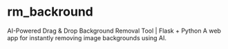 # rm_backround
AI-Powered Drag &amp; Drop Background Removal Tool | Flask + Python  A web app for instantly removing image backgrounds using AI.
